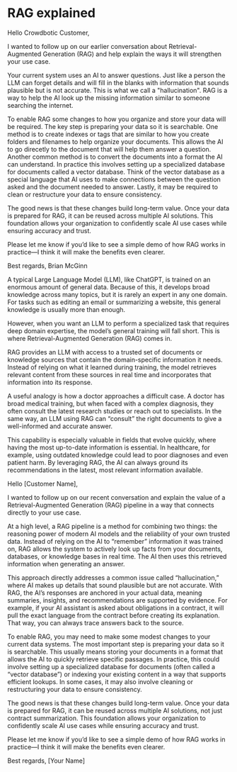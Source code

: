 # RAG explained

Hello Crowdbotic Customer,

I wanted to follow up on our earlier conversation about Retrieval-Augmented Generation (RAG) and help explain the ways it will strengthen your use case. 

Your current system uses an AI to answer questions. Just like a person the LLM can forget details and will fill in the blanks with information that sounds plausible but is not accurate. This is what we call a "hallucination". RAG is a way to help the AI look up the missing information similar to someone searching the internet.

To enable RAG some changes to how you organize and store your data will be required. The key step is preparing your data so it is searchable. One method is to create indexes or tags that are similar to how you create folders and filenames to help organize your documents. This allows the AI to go direcetly to the document that will help them answer a question. Another common method is to convert the documents into a format the AI can understand. In practice this involves setting up a specialized database for documents called a vector database. Think of the vector database as a special language that AI uses to make connections between the question asked and the document needed to answer. Lastly, it may be required to clean or restructure your data to ensure consistency.

The good news is that these changes build long-term value. Once your data is prepared for RAG, it can be reused across multiple AI solutions. This foundation allows your organization to confidently scale AI use cases while ensuring accuracy and trust.

Please let me know if you’d like to see a simple demo of how RAG works in practice—I think it will make the benefits even clearer.

Best regards,
Brian McGinn
































A typical Large Language Model (LLM), like ChatGPT, is trained on an enormous amount of general data. Because of this, it develops broad knowledge across many topics, but it is rarely an expert in any one domain. For tasks such as editing an email or summarizing a website, this general knowledge is usually more than enough.

However, when you want an LLM to perform a specialized task that requires deep domain expertise, the model’s general training will fall short. This is where Retrieval-Augmented Generation (RAG) comes in.

RAG provides an LLM with access to a trusted set of documents or knowledge sources that contain the domain-specific information it needs. Instead of relying on what it learned during training, the model retrieves relevant content from these sources in real time and incorporates that information into its response.

A useful analogy is how a doctor approaches a difficult case. A doctor has broad medical training, but when faced with a complex diagnosis, they often consult the latest research studies or reach out to specialists. In the same way, an LLM using RAG can “consult” the right documents to give a well-informed and accurate answer.

This capability is especially valuable in fields that evolve quickly, where having the most up-to-date information is essential. In healthcare, for example, using outdated knowledge could lead to poor diagnoses and even patient harm. By leveraging RAG, the AI can always ground its recommendations in the latest, most relevant information available.


Hello [Customer Name],

I wanted to follow up on our recent conversation and explain the value of a Retrieval-Augmented Generation (RAG) pipeline in a way that connects directly to your use case.

At a high level, a RAG pipeline is a method for combining two things: the reasoning power of modern AI models and the reliability of your own trusted data. Instead of relying on the AI to “remember” information it was trained on, RAG allows the system to actively look up facts from your documents, databases, or knowledge bases in real time. The AI then uses this retrieved information when generating an answer.

This approach directly addresses a common issue called “hallucination,” where AI makes up details that sound plausible but are not accurate. With RAG, the AI’s responses are anchored in your actual data, meaning summaries, insights, and recommendations are supported by evidence. For example, if your AI assistant is asked about obligations in a contract, it will pull the exact language from the contract before creating its explanation. That way, you can always trace answers back to the source.

To enable RAG, you may need to make some modest changes to your current data systems. The most important step is preparing your data so it is searchable. This usually means storing your documents in a format that allows the AI to quickly retrieve specific passages. In practice, this could involve setting up a specialized database for documents (often called a “vector database”) or indexing your existing content in a way that supports efficient lookups. In some cases, it may also involve cleaning or restructuring your data to ensure consistency.

The good news is that these changes build long-term value. Once your data is prepared for RAG, it can be reused across multiple AI solutions, not just contract summarization. This foundation allows your organization to confidently scale AI use cases while ensuring accuracy and trust.

Please let me know if you’d like to see a simple demo of how RAG works in practice—I think it will make the benefits even clearer.

Best regards,
[Your Name]